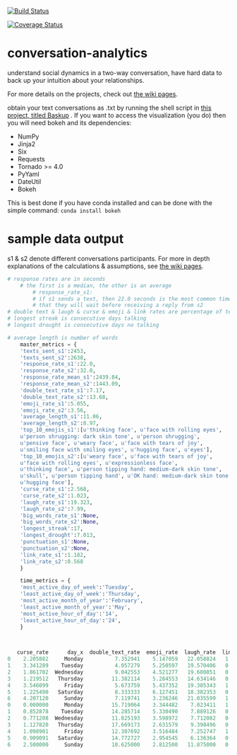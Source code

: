 [![Build Status](https://travis-ci.org/weAllWeGot/conversation-analytics.svg?branch=master)](https://travis-ci.org/weAllWeGot/conversation-analytics)

[![Coverage Status](https://coveralls.io/repos/github/weAllWeGot/conversation-analytics/badge.svg?branch=master)](https://coveralls.io/github/weAllWeGot/conversation-analytics?branch=master)



# conversation-analytics
understand social dynamics in a two-way conversation, have hard data to back up your intuition about your relationships.

For more details on the projects,  check out [the wiki pages](https://github.com/weAllWeGot/conversation-analytics/wiki).

obtain your text conversations as .txt by
running the shell script in [this project, titled Baskup](https://github.com/PeterKaminski09/baskup) .
If you want to access the visualization (you do) then you will need bokeh and its dependencies:
- NumPy
- Jinja2
- Six
- Requests
- Tornado >= 4.0
- PyYaml
- DateUtil
- Bokeh

This is best done if you have conda installed and can be done with the simple command:
`conda install bokeh`


# sample data output
s1 & s2 denote different conversations participants.
For more in depth explanations of the calculations & assumptions, see [the wiki pages](https://github.com/weAllWeGot/conversation-analytics/wiki).
```python
# response rates are in seconds
	# the first is a median, the other is an average
		# response_rate_s1: 
		# if s1 sends a text, then 22.0 seconds is the most common time 
		# that they will wait before receiving a reply from s2
# double text & laugh & curse & emoji & link rates are percentage of texts sent
# longest streak is consecutive days talking
# longest drought is consecutive days no talking

# average length is number of words
	master_metrics = {
	'texts_sent_s1':2453,
	'texts_sent_s2':2638,
	'response_rate_s1':22.0,
	'response_rate_s2':32.0,
	'response_rate_mean_s1':2439.84,
	'response_rate_mean_s2':1443.09,
	'double_text_rate_s1':7.17,
	'double_text_rate_s2':13.68,
	'emoji_rate_s1':5.055,
	'emoji_rate_s2':3.56,
	'average_length_s1':11.06,
	'average_length_s2':8.97,
	'top_10_emojis_s1':[u'thinking face', u'face with rolling eyes',
	u'person shrugging: dark skin tone', u'person shrugging',
	u'pensive face', u'weary face', u'face with tears of joy',
	u'smiling face with smiling eyes', u'hugging face', u'eyes'],
	'top_10_emojis_s2':[u'weary face', u'face with tears of joy',
	u'face with rolling eyes', u'expressionless face',
	u'thinking face', u'person tipping hand: medium-dark skin tone',
	u'skull', u'person tipping hand', u'OK hand: medium-dark skin tone',
	u'hugging face'],
	'curse_rate_s1':2.568,
	'curse_rate_s2':1.023,
	'laugh_rate_s1':19.323,
	'laugh_rate_s2':7.99,
	'big_words_rate_s1':None,
	'big_words_rate_s2':None,
	'longest_streak':17,
	'longest_drought':7.013,
	'punctuation_s1':None,
	'punctuation_s2':None,
	'link_rate_s1':1.182,
	'link_rate_s2':0.568
	}

	time_metrics = {
	'most_active_day_of_week':'Tuesday',
	'least_active_day_of_week':'Thursday',
	'most_active_month_of_year':'February',
	'least_active_month_of_year':'May',
	'most_active_hour_of_day':'14',
	'least_active_hour_of_day':'24',
	}

	

   curse_rate      day_x  double_text_rate  emoji_rate  laugh_rate  link_rate  participant  wait_time 
0    2.205882     Monday          7.352941    5.147059   22.058824   1.838235           Me       65.0
1    3.341289    Tuesday          4.057279    5.250597   19.570406   0.954654           Me       20.0
2    1.861702  Wednesday          9.042553    4.521277   19.680851   0.531915           Me       37.0
3    1.219512   Thursday         11.382114    5.284553   14.634146   0.406504           Me       44.0
4    3.546099     Friday          5.673759    5.437352   19.385343   1.891253           Me       22.0
5    1.225490   Saturday          8.333333    6.127451   18.382353   0.735294           Me       38.5
6    4.207120     Sunday          7.119741    3.236246   21.035599   1.941748           Me       38.0
0    0.000000     Monday         15.719064    3.344482    7.023411   1.337793       Friend       32.5
1    0.852878    Tuesday         14.285714    5.330490    7.889126   0.213220       Friend       14.0
2    0.771208  Wednesday         11.825193    3.598972    7.712082   0.514139       Friend       20.0
3    1.127820   Thursday         17.669173    2.631579    9.398496   0.000000       Friend       30.0
4    1.098901     Friday         12.307692    3.516484    7.252747   1.318681       Friend       21.0
5    0.909091   Saturday         14.772727    2.954545    6.136364   0.454545       Friend       28.0
6    2.500000     Sunday         10.625000    2.812500   11.875000   0.000000       Friend       18.0 

```




